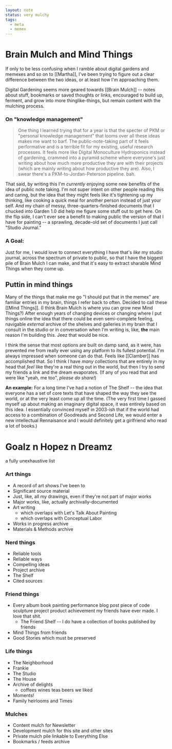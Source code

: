 ```yaml
---
layout: note
status: very mulchy
tags:
  - meta
  - memex
---
```

# Brain Mulch and Mind Things

If only to be less confusing when I ramble about digital gardens and memexes and so on to [[Martha]], I've been trying to figure out a clear difference between the two ideas, or at least how I'm approaching them.

Digital Gardening seems more geared towards [[Brain Mulch]] -- notes about stuff, bookmarks or saved thoughts or links, encouraged to build up, ferment, and grow into more thinglike-things, but remain content with the mulching process.

### On "knowledge management"

> One thing I learned trying that for a year is that the specter of PKM or "personal knowledge management" that looms over all these ideas makes me want to barf. The public-note-taking part of it feels performative and is a terrible fit for my existing, useful research processes. It feels more like Digital Monoculture Hydroponics instead of gardening, crammed into a pyramid scheme where everyone's just writing about how much more productive they are with their projects (which are mainly writing about how productive they are). Also, I swear there's a PKM-to-Jordan-Peterson pipeline. bah.

That said, by writing this I'm *currently* enjoying some new benefits of the idea of public note taking. I'm not super intent on other people reading this and caring, but the idea that they might feels like it's tightening up my thinking, like cooking a quick meal for another person instead of just your self. And my chain of messy, three-quarters-finished documents that I chucked into Garden 1.0 did help me figure some stuff out to get here. On the flip side, I can't ever see a benefit to making public the version of that I have for painting -- a sprawling, decade-old set of documents I just call "Studio Journal."

### A Goal:

Just for me, I would love to connect everything I have that's *like* my studio journal, across the spectrum of private to public, so that I have the biggest pile of Brain Mulch I can make, and that it's easy to extract sharable Mind Things when they come up.

## Puttin in mind things

Many of the things that make me go "I should put that in the memex" are familiar entries in my brain, things I refer back to often. Decided to call these [[Mind Things]]. (I think Brain Mulch is where you can grow new Mind Things?) After enough years of changing devices or changing where I put things online the idea that there could be even semi-complete feeling, navigable *external* archive of the shelves and galleries in my brain that I consult in the studio or in conversation when I'm writing is, like, **the** main reason I'm building this. Jeez that would be nice.

I think the sense that most options are built on damp sand, as it were, has prevented me from really ever using any platform to its fullest potential. I'm always impressed when someone can do that. Feels like [[Clamber]] has accomplished that. So I think I have *many* collections that are entirely in my head that *feel* like they're a real thing out in the world, but then I try to send my friends a link and the dream evaporates. (If any of you read that and were like "yeah, me too", *please do share!*)



**An example:** For a long time I've had a notion of The Shelf -- the idea that everyone has a set of core texts that have shaped the way they see the world, or at the very least come up all the time. (The very first time I gassed myself up about making an imaginary digital space, it was entirely based on this idea. I essentially convinced myself in 2003-ish that if the world had access to a combination of Goodreads and Second Life, we would enter a new intellectual Rennaisance and I would definitely get a girlfriend who read a lot of books.)

# Goalz n Hopez n Dreamz

a fully unexhaustive list

### Art things

- A record of art shows I've been to
- Significant source material
- Just, like, all my drawings, even if they're not part of major works
- Major works, like, actually archivally-documented
- Art writing
	- which overlaps with Let's Talk About Painting
	- which overlaps with Conceptual Labor
- Works in progress archive
- Materials & Methods archive

### Nerd things

- Reliable tools
- Reliable ways
- Compelling ideas
- Project archive
- The Shelf
- Cited sources

### Friend things
- Every album book painting performance blog post piece of code sculpture project product achievement my friends have ever made. I love that shit.
	- The Friend Shelf -- I do have a collection of books published by friends
- Mind Things from friends
- Good Stories which must be preserved

### Life things

- The Neighborhood
- Frankie
- The Studio
- The House
- Archive of delights
	- coffees wines teas beers we liked
- Moments!
- Family heirlooms and Times

### Mulches

- Content mulch for Newsletter
- Development mulch for this site and other sites
- Private mulch pile linkable to Everything Else
- Bookmarks / feeds archive




